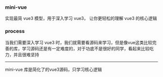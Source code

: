 ### mini-vue
实现最简 vue3 模型，用于深入学习 vue3， 让你更轻松的理解 vue3 的核心逻辑

### process
当我们需要深入学习 vue3 时，我们就需要看源码来学习，但是像vue这类比较完善的库，学习源码还是有一定难度的，对于功底不是很好的同学，看起来比较吃力，并且很难坚持
*************
mini-vue 库是简化了的vue3源码，只学习核心逻辑